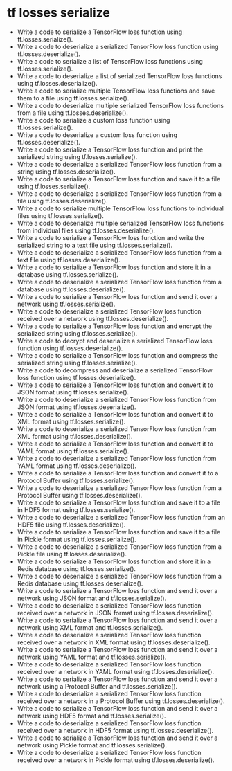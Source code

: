 # tf losses serialize

- Write a code to serialize a TensorFlow loss function using tf.losses.serialize().
- Write a code to deserialize a serialized TensorFlow loss function using tf.losses.deserialize().
- Write a code to serialize a list of TensorFlow loss functions using tf.losses.serialize().
- Write a code to deserialize a list of serialized TensorFlow loss functions using tf.losses.deserialize().
- Write a code to serialize multiple TensorFlow loss functions and save them to a file using tf.losses.serialize().
- Write a code to deserialize multiple serialized TensorFlow loss functions from a file using tf.losses.deserialize().
- Write a code to serialize a custom loss function using tf.losses.serialize().
- Write a code to deserialize a custom loss function using tf.losses.deserialize().
- Write a code to serialize a TensorFlow loss function and print the serialized string using tf.losses.serialize().
- Write a code to deserialize a serialized TensorFlow loss function from a string using tf.losses.deserialize().
- Write a code to serialize a TensorFlow loss function and save it to a file using tf.losses.serialize().
- Write a code to deserialize a serialized TensorFlow loss function from a file using tf.losses.deserialize().
- Write a code to serialize multiple TensorFlow loss functions to individual files using tf.losses.serialize().
- Write a code to deserialize multiple serialized TensorFlow loss functions from individual files using tf.losses.deserialize().
- Write a code to serialize a TensorFlow loss function and write the serialized string to a text file using tf.losses.serialize().
- Write a code to deserialize a serialized TensorFlow loss function from a text file using tf.losses.deserialize().
- Write a code to serialize a TensorFlow loss function and store it in a database using tf.losses.serialize().
- Write a code to deserialize a serialized TensorFlow loss function from a database using tf.losses.deserialize().
- Write a code to serialize a TensorFlow loss function and send it over a network using tf.losses.serialize().
- Write a code to deserialize a serialized TensorFlow loss function received over a network using tf.losses.deserialize().
- Write a code to serialize a TensorFlow loss function and encrypt the serialized string using tf.losses.serialize().
- Write a code to decrypt and deserialize a serialized TensorFlow loss function using tf.losses.deserialize().
- Write a code to serialize a TensorFlow loss function and compress the serialized string using tf.losses.serialize().
- Write a code to decompress and deserialize a serialized TensorFlow loss function using tf.losses.deserialize().
- Write a code to serialize a TensorFlow loss function and convert it to JSON format using tf.losses.serialize().
- Write a code to deserialize a serialized TensorFlow loss function from JSON format using tf.losses.deserialize().
- Write a code to serialize a TensorFlow loss function and convert it to XML format using tf.losses.serialize().
- Write a code to deserialize a serialized TensorFlow loss function from XML format using tf.losses.deserialize().
- Write a code to serialize a TensorFlow loss function and convert it to YAML format using tf.losses.serialize().
- Write a code to deserialize a serialized TensorFlow loss function from YAML format using tf.losses.deserialize().
- Write a code to serialize a TensorFlow loss function and convert it to a Protocol Buffer using tf.losses.serialize().
- Write a code to deserialize a serialized TensorFlow loss function from a Protocol Buffer using tf.losses.deserialize().
- Write a code to serialize a TensorFlow loss function and save it to a file in HDF5 format using tf.losses.serialize().
- Write a code to deserialize a serialized TensorFlow loss function from an HDF5 file using tf.losses.deserialize().
- Write a code to serialize a TensorFlow loss function and save it to a file in Pickle format using tf.losses.serialize().
- Write a code to deserialize a serialized TensorFlow loss function from a Pickle file using tf.losses.deserialize().
- Write a code to serialize a TensorFlow loss function and store it in a Redis database using tf.losses.serialize().
- Write a code to deserialize a serialized TensorFlow loss function from a Redis database using tf.losses.deserialize().
- Write a code to serialize a TensorFlow loss function and send it over a network using JSON format and tf.losses.serialize().
- Write a code to deserialize a serialized TensorFlow loss function received over a network in JSON format using tf.losses.deserialize().
- Write a code to serialize a TensorFlow loss function and send it over a network using XML format and tf.losses.serialize().
- Write a code to deserialize a serialized TensorFlow loss function received over a network in XML format using tf.losses.deserialize().
- Write a code to serialize a TensorFlow loss function and send it over a network using YAML format and tf.losses.serialize().
- Write a code to deserialize a serialized TensorFlow loss function received over a network in YAML format using tf.losses.deserialize().
- Write a code to serialize a TensorFlow loss function and send it over a network using a Protocol Buffer and tf.losses.serialize().
- Write a code to deserialize a serialized TensorFlow loss function received over a network in a Protocol Buffer using tf.losses.deserialize().
- Write a code to serialize a TensorFlow loss function and send it over a network using HDF5 format and tf.losses.serialize().
- Write a code to deserialize a serialized TensorFlow loss function received over a network in HDF5 format using tf.losses.deserialize().
- Write a code to serialize a TensorFlow loss function and send it over a network using Pickle format and tf.losses.serialize().
- Write a code to deserialize a serialized TensorFlow loss function received over a network in Pickle format using tf.losses.deserialize().